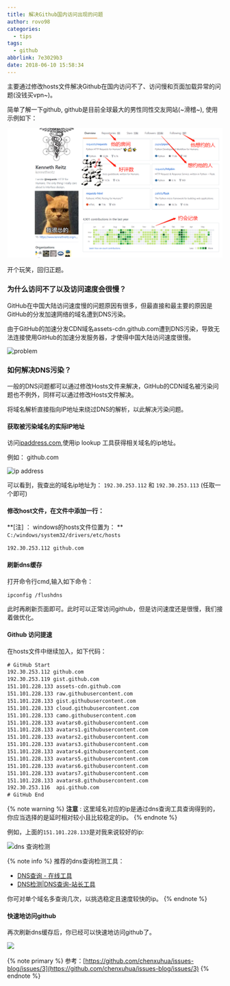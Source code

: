 ```yaml
---
title: 解决Github国内访问出现的问题
author: rovo98
categories:
  - tips
tags:
  - github
abbrlink: 7e3029b3
date: 2018-06-10 15:58:34
---
```


主要通过修改hosts文件解决Github在国内访问不了、访问慢和页面加载异常的问题(没钱买vpn~)。

简单了解一下github, github是目前全球最大的男性同性交友网站(~滑稽~), 使用示例如下：

![](/images/解决Github访问问题/communication.png)

<!-- more -->


开个玩笑，回归正题。

### 为什么访问不了以及访问速度会很慢？

GitHub在中国大陆访问速度慢的问题原因有很多，但最直接和最主要的原因是GitHub的分发加速网络的域名遭到DNS污染。

由于GitHub的加速分发CDN域名assets-cdn.github.com遭到DNS污染，导致无法连接使用GitHub的加速分发服务器，才使得中国大陆访问速度很慢。

![problem](github_problem.png)

### 如何解决DNS污染？

一般的DNS问题都可以通过修改Hosts文件来解决，GitHub的CDN域名被污染问题也不例外，同样可以通过修改Hosts文件解决。

将域名解析直接指向IP地址来绕过DNS的解析，以此解决污染问题。

#### 获取被污染域名的实际IP地址

访问[ipaddress.com](https://www.ipaddress.com),使用ip lookup 工具获得相关域名的ip地址。

例如： github.com

![ip address](github_ipaddress.png)

可以看到，我查出的域名ip地址为： ``192.30.253.112`` 和 ``192.30.253.113`` (任取一个即可)

#### 修改host文件，在文件中添加一行：

**[注] ： windows的hosts文件位置为： **
``C:/windows/system32/drivers/etc/hosts``

```txt
192.30.253.112 github.com
```

#### 刷新dns缓存

打开命令行cmd,输入如下命令：

```txt
ipconfig /flushdns
```

此时再刷新页面即可。此时可以正常访问github，但是访问速度还是很慢，我们接着做优化。

#### Github 访问提速

在hosts文件中继续加入，如下代码：

```txt
# GitHub Start
192.30.253.112 github.com
192.30.253.119 gist.github.com
151.101.228.133 assets-cdn.github.com
151.101.228.133 raw.githubusercontent.com
151.101.228.133 gist.githubusercontent.com
151.101.228.133 cloud.githubusercontent.com
151.101.228.133 camo.githubusercontent.com
151.101.228.133 avatars0.githubusercontent.com
151.101.228.133 avatars1.githubusercontent.com
151.101.228.133 avatars2.githubusercontent.com
151.101.228.133 avatars3.githubusercontent.com
151.101.228.133 avatars4.githubusercontent.com
151.101.228.133 avatars5.githubusercontent.com
151.101.228.133 avatars6.githubusercontent.com
151.101.228.133 avatars7.githubusercontent.com
151.101.228.133 avatars8.githubusercontent.com
192.30.253.116  api.github.com
# GitHub End
```

{% note warning %}
**注意** : 这里域名对应的ip是通过dns查询工具查询得到的，你应当选择的是延时相对较小且比较稳定的ip。
{% endnote %}

例如，上面的``151.101.228.133``是对我来说较好的ip:

![dns 查询检测](ping_test.png)

{% note info %}
推荐的dns查询检测工具：

- [DNS查询 - 在线工具](https://tool.lu/dns/)
- [DNS检测|DNS查询-站长工具](http://tool.chinaz.com/dns/)

你可对单个域名多查询几次，以挑选稳定且速度较快的ip。
{% endnote %}

#### 快速地访问github

再次刷新dns缓存后，你已经可以快速地访问github了。

![](github_test.gif)


{% note primary %}
参考：[https://github.com/chenxuhua/issues-blog/issues/3](https://github.com/chenxuhua/issues-blog/issues/3)
{% endnote %}

